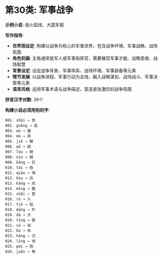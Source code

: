 # 第30类: 军事战争

**示例小说**: 炮火弧线、大国军舰

**写作指导**:
- **世界观设定**: 构建以战争为核心的军事世界，包含战争环境、军事战略、战场氛围
- **角色刻画**: 主角通常是军人或军事指挥官，需要展现军事才能、战略思维、战场智慧
- **背景设定**: 设定战争背景、军事体系、战场环境、军事装备等元素
- **情节发展**: 以战争进程、军事行动为主线，融入战略谋划、战场战斗、军事决策等元素
- **语言风格**: 运用军事术语与战争描述，营造紧张激烈的战争氛围

**拼音汉字对数**: 26个

**构建小说必须用到的字**:
```
001. shǎi → 色
002. guàng → 逛
003. wò → 握
004. mù → 目
005. jiě → 解
006. qū → 趋
007. lòu → 陋
008. niù → 拗
009. káng → 扛
010. tái → 抬
011. qiāo → 悄
012. hòu → 后
013. kàng → 炕
014. mǐng → 酩
015. chǎi → 茝
016. rù → 入
017. tiē → 贴
018. māng → 牤
019. dà → 大
020. tǐng → 挺
021. sú → 俗
022. bù → 布
023. hàng → 沆
024. lǐng → 领
025. péi → 陪
026. juǎn → 卷
```
